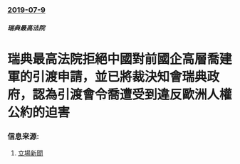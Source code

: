 ### [2019-07-9](/news/2019/07/9/index.md)

##### 瑞典最高法院
# 瑞典最高法院拒絕中國對前國企高層喬建軍的引渡申請，並已將裁決知會瑞典政府，認為引渡會令喬遭受到違反歐洲人權公約的迫害 




### 信息来源:

1. [立場新聞 ](https://thestandnews.com/politics/%E7%91%9E%E5%85%B8%E6%9C%80%E9%AB%98%E6%B3%95%E9%99%A2%E6%8B%92%E5%8C%97%E4%BA%AC%E5%BC%95%E6%B8%A1%E4%B8%AD%E5%9C%8B%E9%80%83%E7%8A%AF%E5%96%AC%E5%BB%BA%E8%BB%8D%E7%94%B3%E8%AB%8B-%E6%8C%87%E8%8B%A5%E5%9B%9E%E8%8F%AF%E6%)
